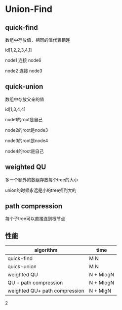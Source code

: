 # Union-Find

## quick-find

数组中存放值，相同的值代表相连

id[1,2,2,3,4,1]

node1 连接 node6

node2 连接 node3

## quick-union

数组中存放父亲的值

id[1,3,4,4]

node1的root是自己

node2的root是node3

node3的root是node4

node4的root是自己

## weighted QU

多一个额外的数组存放每个tree的大小

union的时候永远是小的tree插到大的

## path compression

每个子tree可以直接连到根节点

## 性能

| algorithm                     | time      |
| ----------------------------- | --------- |
| quick-find                    | M N       |
| quick-union                   | M N       |
| weighted QU                   | N + MlogN |
| QU + path compression         | N + MlogN |
| weighted QU+ path compression | N + MlgN  |

2